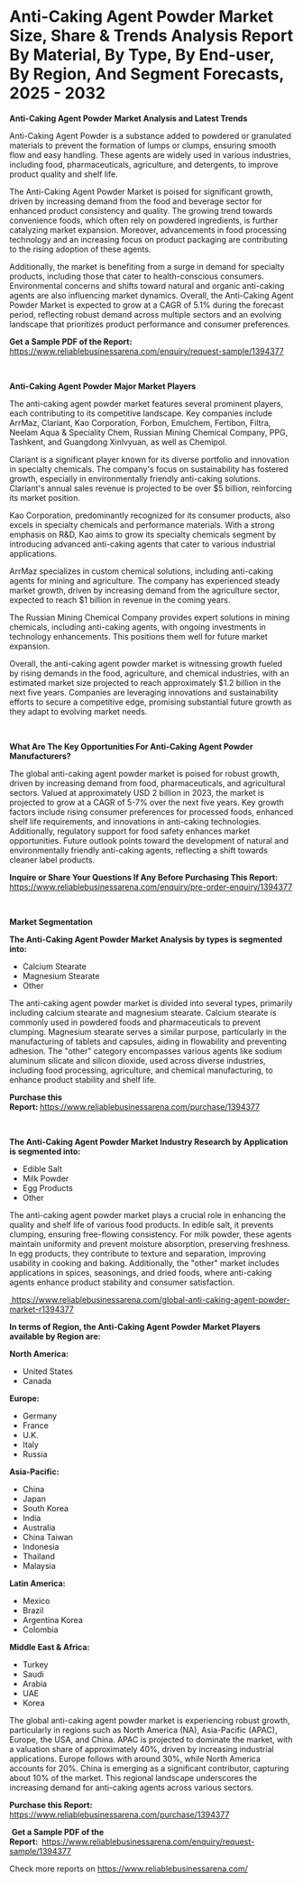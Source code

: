 <p><h1>Anti-Caking Agent Powder Market Size, Share & Trends Analysis Report By Material, By Type, By End-user, By Region, And Segment Forecasts, 2025 - 2032</h1></p><p><strong>Anti-Caking Agent Powder Market Analysis and Latest Trends</strong></p>
<p><p>Anti-Caking Agent Powder is a substance added to powdered or granulated materials to prevent the formation of lumps or clumps, ensuring smooth flow and easy handling. These agents are widely used in various industries, including food, pharmaceuticals, agriculture, and detergents, to improve product quality and shelf life. </p><p>The Anti-Caking Agent Powder Market is poised for significant growth, driven by increasing demand from the food and beverage sector for enhanced product consistency and quality. The growing trend towards convenience foods, which often rely on powdered ingredients, is further catalyzing market expansion. Moreover, advancements in food processing technology and an increasing focus on product packaging are contributing to the rising adoption of these agents. </p><p>Additionally, the market is benefiting from a surge in demand for specialty products, including those that cater to health-conscious consumers. Environmental concerns and shifts toward natural and organic anti-caking agents are also influencing market dynamics. Overall, the Anti-Caking Agent Powder Market is expected to grow at a CAGR of 5.1% during the forecast period, reflecting robust demand across multiple sectors and an evolving landscape that prioritizes product performance and consumer preferences.</p></p>
<p><strong>Get a Sample PDF of the Report:&nbsp;</strong> <a href="https://www.reliablebusinessarena.com/enquiry/request-sample/1394377?utm_campaign=2928&utm_medium=2&utm_source=Github&utm_content=ia&utm_term=22032025&utm_id=anti-caking-agent-powder">https://www.reliablebusinessarena.com/enquiry/request-sample/1394377</a></p>
<p>&nbsp;</p>
<p><strong>Anti-Caking Agent Powder Major Market Players</strong></p>
<p><p>The anti-caking agent powder market features several prominent players, each contributing to its competitive landscape. Key companies include ArrMaz, Clariant, Kao Corporation, Forbon, Emulchem, Fertibon, Filtra, Neelam Aqua & Speciality Chem, Russian Mining Chemical Company, PPG, Tashkent, and Guangdong Xinlvyuan, as well as Chemipol.</p><p>Clariant is a significant player known for its diverse portfolio and innovation in specialty chemicals. The company's focus on sustainability has fostered growth, especially in environmentally friendly anti-caking solutions. Clariant's annual sales revenue is projected to be over $5 billion, reinforcing its market position.</p><p>Kao Corporation, predominantly recognized for its consumer products, also excels in specialty chemicals and performance materials. With a strong emphasis on R&D, Kao aims to grow its specialty chemicals segment by introducing advanced anti-caking agents that cater to various industrial applications.</p><p>ArrMaz specializes in custom chemical solutions, including anti-caking agents for mining and agriculture. The company has experienced steady market growth, driven by increasing demand from the agriculture sector, expected to reach $1 billion in revenue in the coming years.</p><p>The Russian Mining Chemical Company provides expert solutions in mining chemicals, including anti-caking agents, with ongoing investments in technology enhancements. This positions them well for future market expansion.</p><p>Overall, the anti-caking agent powder market is witnessing growth fueled by rising demands in the food, agriculture, and chemical industries, with an estimated market size projected to reach approximately $1.2 billion in the next five years. Companies are leveraging innovations and sustainability efforts to secure a competitive edge, promising substantial future growth as they adapt to evolving market needs.</p></p>
<p>&nbsp;</p>
<p><strong>What Are The Key Opportunities For Anti-Caking Agent Powder Manufacturers?</strong></p>
<p><p>The global anti-caking agent powder market is poised for robust growth, driven by increasing demand from food, pharmaceuticals, and agricultural sectors. Valued at approximately USD 2 billion in 2023, the market is projected to grow at a CAGR of 5-7% over the next five years. Key growth factors include rising consumer preferences for processed foods, enhanced shelf life requirements, and innovations in anti-caking technologies. Additionally, regulatory support for food safety enhances market opportunities. Future outlook points toward the development of natural and environmentally friendly anti-caking agents, reflecting a shift towards cleaner label products.</p></p>
<p><strong>Inquire or Share Your Questions If Any Before Purchasing This Report:</strong> <a href="https://www.reliablebusinessarena.com/enquiry/pre-order-enquiry/1394377?utm_campaign=2928&utm_medium=2&utm_source=Github&utm_content=ia&utm_term=22032025&utm_id=anti-caking-agent-powder">https://www.reliablebusinessarena.com/enquiry/pre-order-enquiry/1394377</a></p>
<p>&nbsp;</p>
<p><strong>Market Segmentation</strong></p>
<p><strong>The Anti-Caking Agent Powder Market Analysis by types is segmented into:</strong></p>
<p><ul><li>Calcium Stearate</li><li>Magnesium Stearate</li><li>Other</li></ul></p>
<p><p>The anti-caking agent powder market is divided into several types, primarily including calcium stearate and magnesium stearate. Calcium stearate is commonly used in powdered foods and pharmaceuticals to prevent clumping. Magnesium stearate serves a similar purpose, particularly in the manufacturing of tablets and capsules, aiding in flowability and preventing adhesion. The "other" category encompasses various agents like sodium aluminum silicate and silicon dioxide, used across diverse industries, including food processing, agriculture, and chemical manufacturing, to enhance product stability and shelf life.</p></p>
<p><strong>Purchase this Report:&nbsp;</strong><a href="https://www.reliablebusinessarena.com/purchase/1394377?utm_campaign=2928&utm_medium=2&utm_source=Github&utm_content=ia&utm_term=22032025&utm_id=anti-caking-agent-powder">https://www.reliablebusinessarena.com/purchase/1394377</a></p>
<p>&nbsp;</p>
<p><strong>The Anti-Caking Agent Powder Market Industry Research by Application is segmented into:</strong></p>
<p><ul><li>Edible Salt</li><li>Milk Powder</li><li>Egg Products</li><li>Other</li></ul></p>
<p><p>The anti-caking agent powder market plays a crucial role in enhancing the quality and shelf life of various food products. In edible salt, it prevents clumping, ensuring free-flowing consistency. For milk powder, these agents maintain uniformity and prevent moisture absorption, preserving freshness. In egg products, they contribute to texture and separation, improving usability in cooking and baking. Additionally, the "other" market includes applications in spices, seasonings, and dried foods, where anti-caking agents enhance product stability and consumer satisfaction.</p></p>
<p><a href="https://www.reliablebusinessarena.com/global-anti-caking-agent-powder-market-r1394377?utm_campaign=2928&utm_medium=2&utm_source=Github&utm_content=ia&utm_term=22032025&utm_id=anti-caking-agent-powder">&nbsp;https://www.reliablebusinessarena.com/global-anti-caking-agent-powder-market-r1394377</a></p>
<p><strong>In terms of Region, the Anti-Caking Agent Powder Market Players available by Region are:</strong></p>
<p>
    <p> <strong> North America: </strong>
        <ul>
            <li>United States</li>
            <li>Canada</li>
        </ul>
        </p> 
    <p> <strong> Europe: </strong>
        <ul>
            <li>Germany</li>
            <li>France</li>
            <li>U.K.</li>
            <li>Italy</li>
            <li>Russia</li>
        </ul>
        </p> 
    <p> <strong> Asia-Pacific: </strong>
        <ul>
            <li>China</li>
            <li>Japan</li>
            <li>South Korea</li>
            <li>India</li>
            <li>Australia</li>
            <li>China Taiwan</li>
            <li>Indonesia</li>
            <li>Thailand</li>
            <li>Malaysia</li>
        </ul>
        </p> 
    <p> <strong> Latin America: </strong>
        <ul>
            <li>Mexico</li>
            <li>Brazil</li>
            <li>Argentina Korea</li>
            <li>Colombia</li>
        </ul>
        </p> 
    <p> <strong> Middle East & Africa: </strong>
        <ul>
            <li>Turkey</li>
            <li>Saudi</li>
            <li>Arabia</li>
            <li>UAE</li>
            <li>Korea</li>
        </ul>
    </p>
    </p>
<p><p>The global anti-caking agent powder market is experiencing robust growth, particularly in regions such as North America (NA), Asia-Pacific (APAC), Europe, the USA, and China. APAC is projected to dominate the market, with a valuation share of approximately 40%, driven by increasing industrial applications. Europe follows with around 30%, while North America accounts for 20%. China is emerging as a significant contributor, capturing about 10% of the market. This regional landscape underscores the increasing demand for anti-caking agents across various sectors.</p></p>
<p><strong>Purchase this Report: </strong><a href="https://www.reliablebusinessarena.com/purchase/1394377?utm_campaign=2928&utm_medium=2&utm_source=Github&utm_content=ia&utm_term=22032025&utm_id=anti-caking-agent-powder">https://www.reliablebusinessarena.com/purchase/1394377</a></p>
<p>&nbsp;<strong>Get a Sample PDF of the Report:&nbsp;&nbsp;</strong><a href="https://www.reliablebusinessarena.com/enquiry/request-sample/1394377?utm_campaign=2928&utm_medium=2&utm_source=Github&utm_content=ia&utm_term=22032025&utm_id=anti-caking-agent-powder">https://www.reliablebusinessarena.com/enquiry/request-sample/1394377</a></p>
<p><strong></strong></p>
<p>Check more reports on <a href="https://www.reliablebusinessarena.com/?utm_campaign=2928&utm_medium=2&utm_source=Github&utm_content=ia&utm_term=22032025&utm_id=anti-caking-agent-powder">https://www.reliablebusinessarena.com/</a></p>